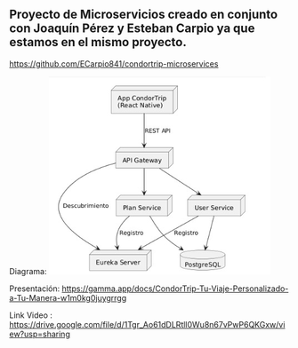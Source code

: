## Proyecto de Microservicios creado en conjunto con Joaquín Pérez y Esteban Carpio ya que estamos en el mismo proyecto.

https://github.com/ECarpio841/condortrip-microservices


Diagrama:
![alt text](image.png)

Presentación:
https://gamma.app/docs/CondorTrip-Tu-Viaje-Personalizado-a-Tu-Manera-w1m0kg0juygrrgg

Link Video : 
https://drive.google.com/file/d/1Tgr_Ao61dDLRtll0Wu8n67vPwP6QKGxw/view?usp=sharing